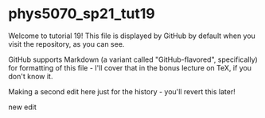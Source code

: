 # phys5070_sp21_tut19

Welcome to tutorial 19!  This file is displayed by GitHub by default
when you visit the repository, as you can see.

GitHub supports Markdown (a variant called "GitHub-flavored", specifically)
for formatting of this file - I'll cover that in the bonus lecture on
TeX, if you don't know it.

Making a second edit here just for the history - you'll revert this later!

new edit
